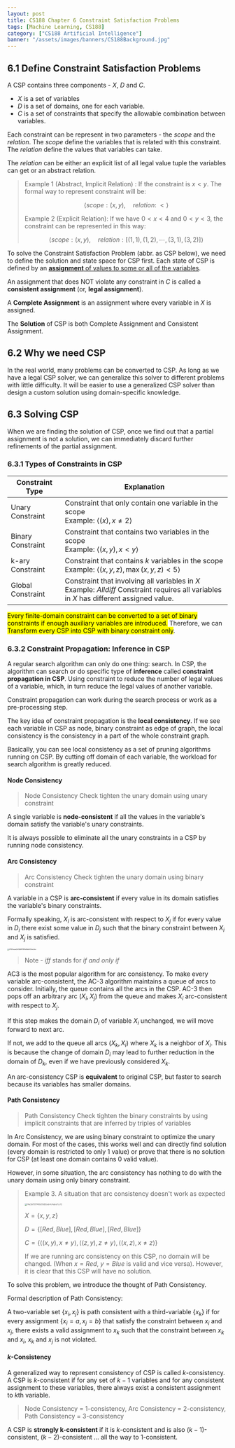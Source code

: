 ```yaml
---
layout: post
title: CS188 Chapter 6 Constraint Satisfaction Problems
tags: [Machine Learning, CS188]
category: ["CS188 Artificial Intelligence"]
banner: "/assets/images/banners/CS188Background.jpg"
---
```


## 6.1 Define Constraint Satisfaction Problems

A CSP contains three components - $X$, $D$ and $C$.

* $X$ is a set of variables
* $D$ is a set of domains, one for each variable.
* $C$ is a set of constraints that specify the allowable combination between variables.

Each constraint can be represent in two parameters - the $scope$ and the $relation$. The $scope$ define the variables that is related with this constraint. The $relation$ define the values that variables can take.

The $relation$ can be either an explicit list of all legal value tuple the variables can get or an abstract relation.

> Example 1 (Abstract, Implicit Relation) : If the constraint is $x < y$. The formal way to represent constraint will be:
>
> $$
> \langle scope:(x, y),\quad relation:\;\lt\rangle
> $$
>
> Example 2 (Explicit Relation): If we have $0 < x < 4$ and $0 < y < 3$, the constraint can be represented in this way:
>
> $$
> \langle
> 	scope: (x, y),\quad
> 	relation: [(1, 1), (1, 2), \cdots, (3, 1), (3, 2)]
> \rangle
> $$

To solve the Constraint Satisfaction Problem (abbr. as CSP below), we need to define the solution and state space for CSP first. Each state of CSP is defined by an <u>**assignment** of values to some or all of the variables</u>.

An assignment that does NOT violate any constraint in $C$ is called a **consistent assignment** (or, **legal assignment**).

A **Complete Assignment** is an assignment where every variable in $X$ is assigned.

The **Solution** of CSP is both Complete Assignment and Consistent Assignment.

## 6.2 Why we need CSP

In the real world, many problems can be converted to CSP. As long as we have a legal CSP solver, we can generalize this solver to different problems with little difficulty. It will be easier to use a generalized CSP solver than design a custom solution using domain-specific knowledge.

## 6.3 Solving CSP

When we are finding the solution of CSP, once we find out that a partial assignment is not a solution, we can immediately discard further refinements of the partial assignment.

### 6.3.1 Types of Constraints in CSP

| Constraint Type   | Explanation                                                  |
| ----------------- | ------------------------------------------------------------ |
| Unary Constraint  | Constraint that only contain one variable in the scope<br />Example: $\langle (x), x\neq 2\rangle$ |
| Binary Constraint | Constraint that contains two variables in the scope<br />Example: $\langle (x, y), x < y \rangle$ |
| k-ary Constraint  | Constraint that contains $k$ variables in the scope<br />Example: $\langle (x, y, z), \max(x, y, z) < 5 \rangle$ |
| Global Constraint | Constraint that involving all variables in $X$<br />Example: $Alldiff$ Constraint requires all variables in $X$ has different assigned value. |

<mark>Every finite-domain constraint can be converted to a set of binary constraints if enough auxiliary variables are introduced.</mark> Therefore, we can <mark>Transform every CSP into CSP with binary constraint only</mark>.

### 6.3.2 Constraint Propagation: Inference in CSP

A regular search algorithm can only do one thing: search. In CSP, the algorithm can search or do specific type of **inference** called **constraint propagation in CSP**. Using constraint to reduce the number of legal values of a variable, which, in turn reduce the legal values of another variable.

Constraint propagation can work during the search process or work as a pre-processing step.

The key idea of constraint propagation is the **local consistency**. If we see each variable in CSP as node, binary constraint as edge of graph, the local consistency is the consistency in a part of the whole constraint graph.

<div class="info"><p>Basically, you can see local consistency as a set of pruning algorithms running on CSP. By cutting off domain of each variable, the workload for search algorithm is greatly reduced.</p></div>

#### Node Consistency

> Node Consistency Check tighten the unary domain using unary constraint

A single variable is **node-consistent** if all the values in the variable's domain satisfy the variable's unary constraints.

It is always possible to eliminate all the unary constraints in a CSP by running node consistency.

#### Arc Consistency

> Arc Consistency Check tighten the unary domain using binary constraint

A variable in a CSP is **arc-consistent** if every value in its domain satisfies the variable's binary constraints.

Formally speaking, $X_i$ is arc-consistent with respect to $X_j$ if for every value in $D_i$ there exist some value in $D_j$ such that the binary constraint between $X_i$ and $X_j$ is satisfied.

<img src="http://markdown-img-1304853431.cosgz.myqcloud.com/20210529155034.jpg" alt="2787acae2d13b8f1188d0dd505ec2ec" style="zoom: 25%;" />

> Note - *iff* stands for *if and only if*

AC3 is the most popular algorithm for arc consistency. To make every variable arc-consistent, the AC-3 algorithm maintains a queue of arcs to consider. Initially, the queue contains all the arcs in the CSP. AC-3 then pops off an arbitrary arc $(X_i, X_j)$ from the queue and makes $X_i$ arc-consistent with respect to $X_j$.

If this step makes the domain $D_i$ of variable $X_i$ unchanged, we will move forward to next arc.

If not, we add to the queue all arcs $(X_k, X_i)$ where $X_k$ is a neighbor of $X_i$. This is because the change of domain $D_i$ may lead to further reduction in the domain of $D_k$, even if we have previously considered $X_k$.

An arc-consistency CSP is **equivalent** to original CSP, but faster to search because its variables has smaller domains.

#### Path Consistency

> Path Consistency Check tighten the binary constraints by using implicit constraints that are inferred by triples of variables

In Arc Consistency, we are using binary constraint to optimize the unary domain. For most of the cases, this works well and can directly find solution (every domain is restricted to only 1 value) or prove that there is no solution for CSP (at least one domain contains 0 valid value).

However, in some situation, the arc consistency has nothing to do with the unary domain using only binary constraint.

> Example 3. A situation that arc consistency doesn't work as expected
>
> <img src="http://markdown-img-1304853431.cosgz.myqcloud.com/20210529224801.jpg" alt="f4a3bf197f46b09d5beb4c4abe7ccf2" style="zoom:33%;" />
>
> $X = \{x, y, z\}$
>
> $D = \{[Red, Blue], [Red, Blue], [Red, Blue]\}$
>
> $C = \{\langle(x, y), x\neq y\rangle, \langle(z, y), z\neq y\rangle, \langle(x, z), x\neq z\rangle\}$
>
> If we are running arc consistency on this CSP, no domain will be changed. (When $x = Red$, $y = Blue$ is valid and vice versa). However, it is clear that this CSP will have no solution.

To solve this problem, we introduce the thought of Path Consistency.

Formal description of Path Consistency:

A two-variable set $\{x_i, x_j\}$ is path consistent with a third-variable $\{x_k\}$ if for every assignment $\{x_i = a, x_j=b\}$ that satisfy the constraint between $x_i$ and $x_j$, there exists a valid assignment to $x_k$ such that the constraint between $x_k$ and $x_i$, $x_k$ and $x_j$ is not violated.

#### $k$-Consistency

A generalized way to represent consistency of CSP is called $k$-consistency. A CSP is $k$-consistent if for any set of $k-1$ variables and for any consistent assignment to these variables, there always exist a consistent assignment to $k$th variable. 

> Node Consistency = 1-consistency, Arc Consistency = 2-consistency, Path Consistency = 3-consistency

A CSP is **strongly  k-consistent** if it is $k$-consistent and is also $(k-1)$-consistent, $(k-2)$-consistent ... all the way to $1$-consistent.
